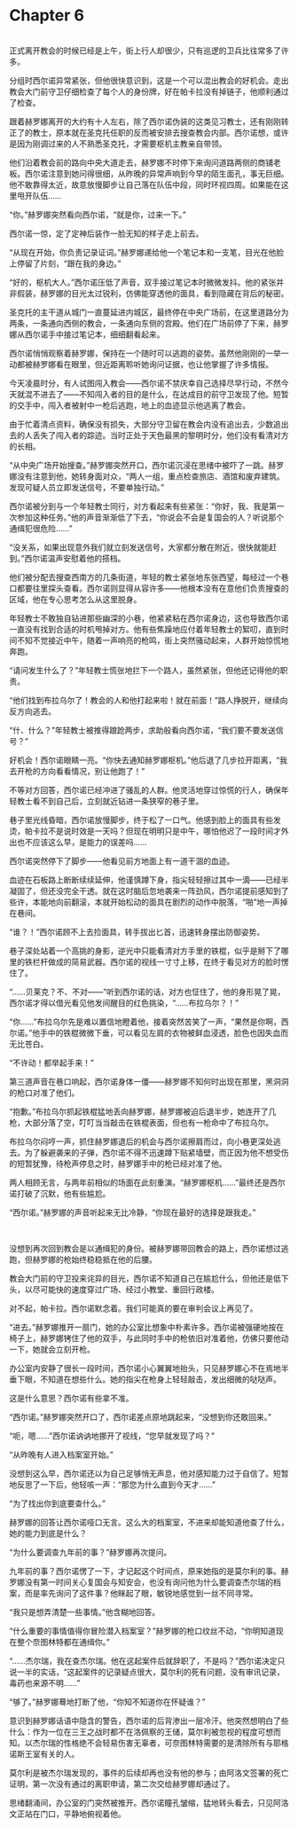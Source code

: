 # Chapter 6

<br>
正式离开教会的时候已经是上午，街上行人却很少，只有巡逻的卫兵比往常多了许多。

分组时西尔诺异常紧张，但他很快意识到，这是一个可以混出教会的好机会。走出教会大门前守卫仔细检查了每个人的身份牌，好在帕卡拉没有掉链子，他顺利通过了检查。

跟着赫罗娜离开的大约有十人左右，除了西尔诺伪装的这类见习教士，还有刚刚转正了的教士，原本就在圣克托任职的反而被安排去搜查教会内部。西尔诺想，或许是因为刚调过来的人不熟悉圣克托，才需要枢机主教亲自带领。

他们沿着教会前的路向中央大道走去，赫罗娜不时停下来询问道路两侧的商铺老板。西尔诺注意到她问得很细，从昨晚的异常声响到今早的陌生面孔，事无巨细。他不敢靠得太近，故意放慢脚步让自己落在队伍中段，同时环视四周。如果能在这里甩开队伍……

“你。”赫罗娜突然看向西尔诺，“就是你，过来一下。”

西尔诺一惊，定了定神后装作一脸无知的样子走上前去。

“从现在开始，你负责记录证词。”赫罗娜递给他一个笔记本和一支笔，目光在他脸上停留了片刻，“跟在我的身边。”

“好的，枢机大人。”西尔诺压低了声音，双手接过笔记本时微微发抖。他的紧张并非假装，赫罗娜的目光太过锐利，仿佛能穿透他的面具，看到隐藏在背后的秘密。

圣克托的主干道从城门一直蔓延进内城区，最终停在中央广场前，在这里道路分为两条，一条通向西侧的教会，一条通向东侧的宫殿。他们在广场前停了下来，赫罗娜从西尔诺手中接过笔记本，细细翻看起来。

西尔诺悄悄观察着赫罗娜，保持在一个随时可以逃跑的姿势。虽然他刚刚的一举一动都被赫罗娜看在眼里，但近距离聆听她询问证据，也让他掌握了许多情报。

今天凌晨时分，有人试图闯入教会——西尔诺不禁庆幸自己选择尽早行动，不然今天就混不进去了——不知闯入者的目的是什么，在达成目的前守卫发现了他。短暂的交手中，闯入者被射中一枪后逃跑，地上的血迹显示他逃离了教会。

由于忙着清点资料，确保没有损失，大部分守卫留在教会内没有追出去，少数追出去的人丢失了闯入者的踪迹。当时正处于天色最黑的黎明时分，他们没有看清对方的长相。

“从中央广场开始搜查。”赫罗娜突然开口，西尔诺沉浸在思绪中被吓了一跳。赫罗娜没有注意到他，她转身面对众，“两人一组，重点检查旅店、酒馆和废弃建筑。发现可疑人员立即发送信号，不要单独行动。”

西尔诺被分到与一个年轻教士同行，对方看起来有些紧张：“你好，我、我是第一次参加这种任务。”他的声音渐渐低了下去，“你说会不会是复国会的人？听说那个通缉犯很危险……”

“没关系，如果出现意外我们就立刻发送信号，大家都分散在附近，很快就能赶到。”西尔诺温声安慰着他的搭档。

他们被分配去搜查西南方的几条街道，年轻的教士紧张地东张西望，每经过一个巷口都要往里探头查看。西尔诺则显得从容许多——他根本没有在意他们负责搜查的区域，他在专心思考怎么从这里脱身。

年轻教士不敢独自钻进那些幽深的小巷，他紧紧粘在西尔诺身边，这也导致西尔诺一直没有找到合适的时机甩掉对方。他有些焦躁地应付着年轻教士的絮叨，直到时间不知不觉接近中午，随着一声响亮的枪鸣，街上突然骚动起来，人群开始惊慌地奔跑。

“请问发生什么了？”年轻教士慌张地拦下一个路人，虽然紧张，但他还记得他的职责。

“他们找到布拉乌尔了！教会的人和他打起来啦！就在前面！”路人挣脱开，继续向反方向逃去。

“什、什么？”年轻教士被推得踉跄两步，求助般看向西尔诺，“我们要不要发送信号？”

好机会！西尔诺眼睛一亮。“你快去通知赫罗娜枢机。”他后退了几步拉开距离，“我去开枪的方向看看情况，别让他跑了！”

不等对方回答，西尔诺已经冲进了骚乱的人群。他灵活地穿过惊慌的行人，确保年轻教士看不到自己后，立刻就近钻进一条狭窄的巷子里。

巷子里光线昏暗，西尔诺放慢脚步，终于松了一口气。他感到脸上的面具有些发烫，帕卡拉不是说时效是一天吗？但现在明明只是中午，哪怕他迟了一段时间才外出也不应该这么早，是能力的误差吗……

西尔诺突然停下了脚步——他看见前方地面上有一道干涸的血迹。

血迹在石板路上断断续续延伸，他谨慎蹲下身，指尖轻轻擦过其中一滴——已经半凝固了，但还没完全干透。就在这时脑后忽地袭来一阵劲风，西尔诺提前感知到了些许，本能地向前翻滚，本就开始松动的面具在剧烈的动作中脱落，“啪”地一声掉在巷间。

“谁？！”西尔诺顾不上去捡面具，转手拔出匕首，迅速转身摆出防御姿势。

巷子深处站着一个高挑的身影，逆光中只能看清对方手里的铁棍，似乎是掰下了哪里的铁栏杆做成的简易武器。西尔诺的视线一寸寸上移，在终于看见对方的脸时愣住了。

“……贝莱克？不、不对——”听到西尔诺的话，对方也怔住了，他的身形晃了晃，西尔诺才得以借光看见他发间醒目的红色挑染，“……布拉乌尔？！”

“你……”布拉乌尔先是难以置信地瞪着他，接着突然苦笑了一声，“果然是你啊，西尔诺。”他手中的铁棍微微下垂，可以看见左肩的衣物被鲜血浸透，脸色也因失血而无比苍白。

“不许动！都举起手来！”

第三道声音在巷口响起，西尔诺身体一僵——赫罗娜不知何时出现在那里，黑洞洞的枪口对准了他们。

“抱歉。”布拉乌尔抓起铁棍猛地丢向赫罗娜，赫罗娜被迫后退半步，她连开了几枪，大部分落了空，叮叮当当敲击在铁棍表面，但也有一枪命中了布拉乌尔。

布拉乌尔闷哼一声，抓住赫罗娜退后的机会与西尔诺擦肩而过，向小巷更深处逃去。为了躲避袭来的子弹，西尔诺不得不迅速蹲下贴紧墙壁，而正因为他不想受伤的短暂犹豫，待枪声停息之时，赫罗娜手中的枪已经对准了他。

两人相顾无言，与两年前相似的场面在此刻重演。“赫罗娜枢机……”最终还是西尔诺打破了沉默，他有些尴尬。

“西尔诺。”赫罗娜的声音听起来无比冷静，“你现在最好的选择是跟我走。”

<br>

没想到再次回到教会是以通缉犯的身份。被赫罗娜带回教会的路上，西尔诺想过逃跑，但赫罗娜的枪始终稳稳抵在他的后腰。

教会大门前的守卫投来诧异的目光，西尔诺不知道自己在尴尬什么，但他还是低下头，以尽可能快的速度穿过广场、经过小教堂、重回行政楼。

对不起，帕卡拉。西尔诺默念着。我们可能真的要在审判会议上再见了。

“进去。”赫罗娜推开一扇门，她的办公室比想象中朴素许多。西尔诺被强硬地按在椅子上，赫罗娜铐住了他的双手，与此同时手中的枪依旧对准着他，仿佛只要他动一下，她就会立刻开枪。

办公室内安静了很长一段时间，西尔诺小心翼翼地抬头，只见赫罗娜心不在焉地半垂下眼，不知道在想些什么。她的指尖在枪身上轻轻敲击，发出细微的哒哒声。

这是什么意思？西尔诺有些拿不准。

“西尔诺。”赫罗娜突然开口了，西尔诺差点原地跳起来，“没想到你还敢回来。”

“呃，嗯……”西尔诺讷讷地挪开了视线，“您早就发现了吗？”

“从昨晚有人进入档案室开始。”

没想到这么早，西尔诺还以为自己足够悄无声息，他对感知能力过于自信了。短暂地反思了一下后，他轻咳一声：“那您为什么直到今天才……”

“为了找出你到底要查什么。”

赫罗娜的回答让西尔诺哑口无言。这么大的档案室，不进来却能知道他查了什么，她的能力到底是什么？

“为什么要调查九年前的事？”赫罗娜再次提问。

九年前的事？西尔诺愣了一下，才记起这个时间点，原来她指的是莫尔利的事。赫罗娜没有第一时间关心复国会与知安会，也没有询问他为什么要调查杰尔瑞的档案，而是率先询问了这件事？他眯起了眼，敏锐地感觉到一丝不同寻常。

“我只是想弄清楚一些事情。”他含糊地回答。

“什么重要的事情值得你冒险潜入档案室？”赫罗娜的枪口纹丝不动，“你明知道现在整个奈图林特都在通缉你。”

“……杰尔瑞，我在查杰尔瑞。他在这起案件后就辞职了，不是吗？”西尔诺决定只说一半的实话，“这起案件的记录疑点很大，莫尔利的死有问题，没有审讯记录，毒药也来源不明……”

“够了。”赫罗娜蓦地打断了他，“你知不知道你在怀疑谁？”

意识到赫罗娜话语中隐含的警告，西尔诺的后背渗出一层冷汗。他突然想明白了些什么：作为一位在三王之战时都不在洛佩察的王储，莫尔利被忽视的程度可想而知。以杰尔瑞的性格绝不会轻易伤害无辜者，可奈图林特需要的是清除所有与耶格诺斯王室有关的人。

莫尔利是被杰尔瑞发现的，事件的后续却再也没有他的参与；由阿洛文签署的死亡证明，第一次没有通过的离职申请，第二次交给赫罗娜却通过了。

思绪翻涌间，办公室的门突然被推开。西尔诺瞳孔皱缩，猛地转头看去，只见阿洛文正站在门口，平静地俯视着他。
